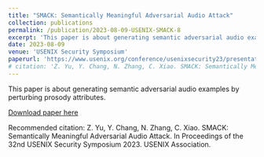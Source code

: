 ```yaml
---
title: "SMACK: Semantically Meaningful Adversarial Audio Attack"
collection: publications
permalink: /publication/2023-08-09-USENIX-SMACK-8
excerpt: 'This paper is about generating semantic adversarial audio examples by perturbing prosody attributes.'
date: 2023-08-09
venue: 'USENIX Security Symposium'
paperurl: 'https://www.usenix.org/conference/usenixsecurity23/presentation/yu-zhiyuan-smack'
# citation: 'Z. Yu, Y. Chang, N. Zhang, C. Xiao. SMACK: Semantically Meaningful Adversarial Audio Attack. In Proceedings of the 32nd USENIX Security Symposium 2023. USENIX Association.'
---
```

This paper is about generating semantic adversarial audio examples by perturbing prosody attributes.

[Download paper here](https://zh1yu4nyu.github.io/files/ZhiyuanYu_USENIX23_SMACK.pdf)

Recommended citation: Z. Yu, Y. Chang, N. Zhang, C. Xiao. SMACK: Semantically Meaningful Adversarial Audio Attack. In Proceedings of the 32nd USENIX Security Symposium 2023. USENIX Association.
